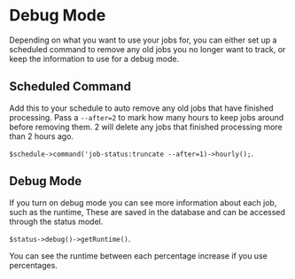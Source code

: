 # Debug Mode

Depending on what you want to use your jobs for, you can either set up a scheduled command to remove any old jobs you no longer want to track, or keep the information to use for a debug mode.

## Scheduled Command

Add this to your schedule to auto remove any old jobs that have finished processing. Pass a `--after=2` to mark how many hours to keep jobs around before removing them. 2 will delete any jobs that finished processing more than 2 hours ago.

`$schedule->command('job-status:truncate --after=1)->hourly();`.

## Debug Mode

If you turn on debug mode you can see more information about each job, such as the runtime, These are saved in the database and can be accessed through the status model.

`$status->debug()->getRuntime()`.

You can see the runtime between each percentage increase if you use percentages.
